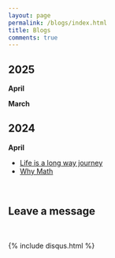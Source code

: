 ```yaml
---
layout: page
permalink: /blogs/index.html
title: Blogs
comments: true
---
```


## 2025

**April**
  <br>

**March**
<br>


## 2024

**April**

- [Life is a long way journey](http:///Sam-superlab.github.io/blogs/Blog-Lifejourney/)
- [Why Math](http://Sam-superlab.github.io/blogs/Blog-Math1st/)
  <br>

<!-- - [IB exam thoughts](http://Sam-superlab.github.io/blogs/Blog-IBlife/)
- [Study Schedule](http://Sam-superlab.github.io/blogs/Study-schedule/) -->
  <br>



<!-- - [An interesting question](http://Sam-superlab.github.io/blogs/Blog-An-interesting-question/) -->

## Leave a message

<br>

{% include disqus.html %}

<br>

